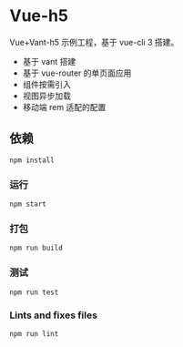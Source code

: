 # Vue-h5

Vue+Vant-h5 示例工程，基于 vue-cli 3 搭建。

- 基于 vant 搭建
- 基于 vue-router 的单页面应用
- 组件按需引入
- 视图异步加载
- 移动端 rem 适配的配置


## 依赖
```
npm install
```

### 运行
```
npm start
```

### 打包
```
npm run build
```

### 测试
```
npm run test
```

### Lints and fixes files
```
npm run lint
```

